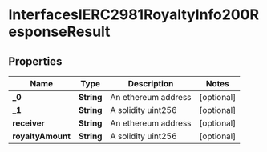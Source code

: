 

# InterfacesIERC2981RoyaltyInfo200ResponseResult


## Properties

| Name | Type | Description | Notes |
|------------ | ------------- | ------------- | -------------|
|**_0** | **String** | An ethereum address |  [optional] |
|**_1** | **String** | A solidity uint256 |  [optional] |
|**receiver** | **String** | An ethereum address |  [optional] |
|**royaltyAmount** | **String** | A solidity uint256 |  [optional] |



